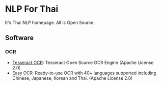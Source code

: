 # NLP For Thai

It's Thai NLP homepage. All is Open Source.

## Software

### OCR

- [Tesseract OCR](https://github.com/tesseract-ocr/tesseract): Tesseract Open Source OCR Engine (Apache License 2.0)
- [Easy OCR](https://github.com/JaidedAI/EasyOCR): Ready-to-use OCR with 40+ languages supported including Chinese, Japanese, Korean and Thai. (Apache License 2.0)
